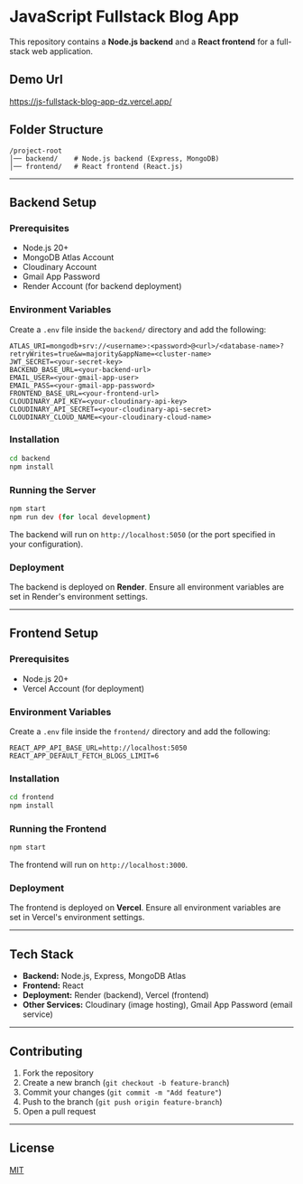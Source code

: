 # JavaScript Fullstack Blog App

This repository contains a **Node.js backend** and a **React frontend** for a full-stack web application.

## Demo Url
https://js-fullstack-blog-app-dz.vercel.app/

## Folder Structure

```
/project-root
│── backend/    # Node.js backend (Express, MongoDB)
│── frontend/   # React frontend (React.js)
```

---

## Backend Setup

### Prerequisites
- Node.js 20+
- MongoDB Atlas Account
- Cloudinary Account
- Gmail App Password
- Render Account (for backend deployment)

### Environment Variables
Create a `.env` file inside the `backend/` directory and add the following:

```
ATLAS_URI=mongodb+srv://<username>:<password>@<url>/<database-name>?retryWrites=true&w=majority&appName=<cluster-name>
JWT_SECRET=<your-secret-key>
BACKEND_BASE_URL=<your-backend-url>
EMAIL_USER=<your-gmail-app-user>
EMAIL_PASS=<your-gmail-app-password>
FRONTEND_BASE_URL=<your-frontend-url>
CLOUDINARY_API_KEY=<your-cloudinary-api-key>
CLOUDINARY_API_SECRET=<your-cloudinary-api-secret>
CLOUDINARY_CLOUD_NAME=<your-cloudinary-cloud-name>
```

### Installation
```sh
cd backend
npm install
```

### Running the Server
```sh
npm start
npm run dev (for local development)
```

The backend will run on `http://localhost:5050` (or the port specified in your configuration).

### Deployment
The backend is deployed on **Render**. Ensure all environment variables are set in Render's environment settings.

---

## Frontend Setup

### Prerequisites
- Node.js 20+
- Vercel Account (for deployment)

### Environment Variables
Create a `.env` file inside the `frontend/` directory and add the following:

```
REACT_APP_API_BASE_URL=http://localhost:5050
REACT_APP_DEFAULT_FETCH_BLOGS_LIMIT=6
```

### Installation
```sh
cd frontend
npm install
```

### Running the Frontend
```sh
npm start
```

The frontend will run on `http://localhost:3000`.

### Deployment
The frontend is deployed on **Vercel**. Ensure all environment variables are set in Vercel's environment settings.

---

## Tech Stack
- **Backend:** Node.js, Express, MongoDB Atlas
- **Frontend:** React
- **Deployment:** Render (backend), Vercel (frontend)
- **Other Services:** Cloudinary (image hosting), Gmail App Password (email service)

---

## Contributing
1. Fork the repository
2. Create a new branch (`git checkout -b feature-branch`)
3. Commit your changes (`git commit -m "Add feature"`)
4. Push to the branch (`git push origin feature-branch`)
5. Open a pull request

---

## License
[MIT](LICENSE)

